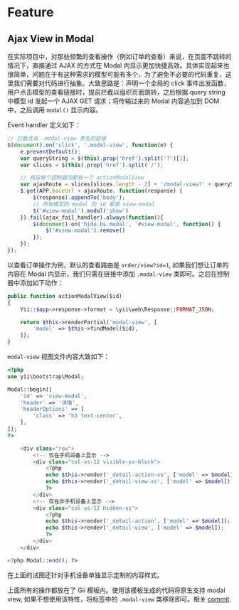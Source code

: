 # Feature

## Ajax View in Modal

在实际项目中，对那些频繁的查看操作（例如订单的查看）来说，在页面不跳转的情况下，直接通过 AJAX 的方式在 Modal 内显示更加快捷高效。具体实现起来也很简单，问题在于有这种需求的模型可能有多个，为了避免不必要的代码重复，这里我们需要对代码进行抽象。大致思路是：声明一个全局的 click 事件出发函数，用户点击模型的查看链接时，提前拦截以组织页面跳转，之后根据 query string 中模型 id 发起一个 AJAX GET 请求；将传输过来的 Modal 内容追加到 DOM 中，之后调用 `modal()` 显示内容。

Event handler 定义如下：

```js
// 拦截含有 .modal-view 类名的链接
$(document).on('click', '.modal-view', function(e) {
    e.preventDefault();
    var queryString = $(this).prop('href').split('?')[1];
    var slices = $(this).prop('href').split('/');

    // 假设每个控制器内都有一个 actionModalView
    var ajaxRoute = slices[slices.length - 2] + '/modal-view?' + queryString;
    $.get(APP.baseUrl + ajaxRoute, function(response) {
        $(response).appendTo('body');
        // 所有模型的 modal 的 id 都是 view-modal
        $('#view-modal').modal('show')
    }).fail(ajax_fail_handler).always(function(){
        $(document).on('hide.bs.modal', '#view-modal', function() {
            $('#view-modal').remove()
        });
    });
});
```

以查看订单操作为例，默认的查看路由是 `order/view?id=1`, 如果我们想让订单的内容在 Modal 内显示，我们只需在链接中添加 `.modal-view` 类即可。之后在控制器中添加如下动作：

```php
public function actionModalView($id)
{
    Yii::$app->response->format = \yii\web\Response::FORMAT_JSON;

    return $this->renderPartial('modal-view', [
        'model' => $this->findModel($id),
    ]);
}
```

`modal-view` 视图文件内容大致如下：

```php
<?php
use yii\bootstrap\Modal;

Modal::begin([
    'id' => 'view-modal',
    'header' => '详情',
    'headerOptions' => [
        'class' => 'h3 text-center',
    ],
]);
?>

    <div class="row">
        <!-- 仅在手机设备上显示 -->
        <div class="col-xs-12 visible-xs-block">
            <?php
            echo $this->render('_detail-action-xs', ['model' => $model]);
            echo $this->render('_detail-view-xs', ['model' => $model]);
            ?>
        </div>
        <!-- 仅在非手机设备上显示 -->
        <div class="col-xs-12 hidden-xs">
            <?php
            echo $this->render('_detail-action', ['model' => $model]);
            echo $this->render('_detail-view', ['model' => $model]);
            ?>
        </div>
    </div>

<?php Modal::end(); ?>
```

在上面的试图还针对手机设备单独显示定制的内容样式。

上面所有的操作都放在了 Gii 模板内。使用该模板生成的代码将原生支持 modal view, 如果不想使用该特性，将标签中的 `.modal-view` 类移除即可。相关 [commit][commit].

[commit]: https://github.com/drodata/yii2-utility/commit/8f77a53d6106e7d4950782c2820bb9eb86d401ef
